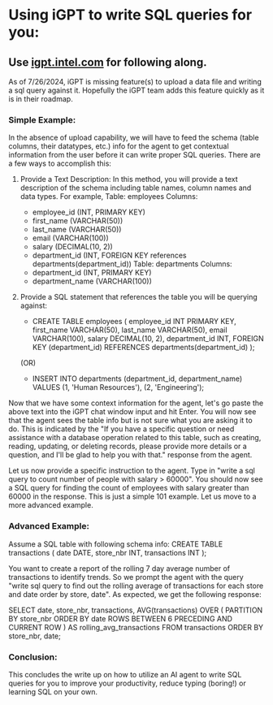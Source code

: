 # Using iGPT to write SQL queries for you:

## Use [igpt.intel.com](igpt.intel.com) for following along. 

As of 7/26/2024, iGPT is missing feature(s) to upload a data file and writing a sql query against it. Hopefully the iGPT team adds this feature quickly as it is in their roadmap. 

### Simple Example:
In the absence of upload capability, we will have to feed the schema (table columns, their datatypes, etc.) info for the agent to get contextual information from the user before it can write proper SQL queries. There are a few ways to accomplish this:

1. Provide a Text Description:
   In this method, you will provide a text description of the schema including table names, column names and data types. For example, 
   Table: employees
   Columns:
    - employee_id (INT, PRIMARY KEY)
    - first_name (VARCHAR(50))
    - last_name (VARCHAR(50))
    - email (VARCHAR(100))
    - salary (DECIMAL(10, 2))
    - department_id (INT, FOREIGN KEY references departments(department_id))
   Table: departments
   Columns:
   - department_id (INT, PRIMARY KEY)
   - department_name (VARCHAR(100))
  
2. Provide a SQL statement that references the table you will be querying against:
   - CREATE TABLE employees (
        employee_id INT PRIMARY KEY,
        first_name VARCHAR(50),
        last_name VARCHAR(50),
        email VARCHAR(100),
        salary DECIMAL(10, 2),
        department_id INT,
        FOREIGN KEY (department_id) REFERENCES departments(department_id)
    );
     
   (OR)
   
     - INSERT INTO departments (department_id, department_name) VALUES
    (1, 'Human Resources'),
    (2, 'Engineering');

Now that we have some context information for the agent, let's go paste the above text into the iGPT chat window input and hit Enter. You will now see that the agent sees the table info but is not sure what you are asking it to do. This is indicated by the "If you have a specific question or need assistance with a database operation related to this table, such as creating, reading, updating, or deleting records, please provide more details or a question, and I'll be glad to help you with that." response from the agent. 

Let us now provide a specific instruction to the agent. Type in "write a sql query to count number of people with salary > 60000". You should now see a SQL query for finding the count of employees with salary greater than 60000 in the response. This is just a simple 101 example. Let us move to a more advanced example.

### Advanced Example: 
Assume a SQL table with following schema info: 
CREATE TABLE transactions (
    date DATE,
    store_nbr INT,
    transactions INT
);

You want to create a report of the rolling 7 day average number of transactions to identify trends. So we prompt the agent with the query "write sql query to find out the rolling average of transactions for each store and date order by store, date". As expected, we get the following response: 

SELECT 
    date,
    store_nbr,
    transactions,
    AVG(transactions) OVER (
        PARTITION BY store_nbr
        ORDER BY date
        ROWS BETWEEN 6 PRECEDING AND CURRENT ROW
    ) AS rolling_avg_transactions
FROM 
    transactions
ORDER BY 
    store_nbr, 
    date;

### Conclusion: 
This concludes the write up on how to utilize an AI agent to write SQL queries for you to improve your productivity, reduce typing (boring!) or learning SQL on your own.  


